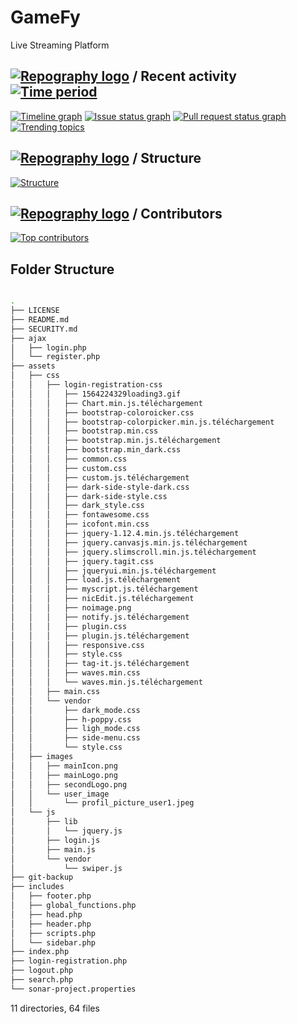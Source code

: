 # GameFy
 Live Streaming Platform

## [![Repography logo](https://images.repography.com/logo.svg)](https://repography.com) / Recent activity [![Time period](https://images.repography.com/0/aPp3s_phTK2iX93I2s-1TA/recent-activity/19a150311ed191748e9d57e3dca9d02e_badge.svg)](https://repography.com)
[![Timeline graph](https://images.repography.com/0/aPp3s_phTK2iX93I2s-1TA/recent-activity/19a150311ed191748e9d57e3dca9d02e_timeline.svg)](https://github.com/_/gamify/commits)
[![Issue status graph](https://images.repography.com/0/aPp3s_phTK2iX93I2s-1TA/recent-activity/19a150311ed191748e9d57e3dca9d02e_issues.svg)](https://github.com/_/gamify/issues)
[![Pull request status graph](https://images.repography.com/0/aPp3s_phTK2iX93I2s-1TA/recent-activity/19a150311ed191748e9d57e3dca9d02e_prs.svg)](https://github.com/_/gamify/pulls)
[![Trending topics](https://images.repography.com/0/aPp3s_phTK2iX93I2s-1TA/recent-activity/19a150311ed191748e9d57e3dca9d02e_words.svg)](https://github.com/_/gamify/commits)

## [![Repography logo](https://images.repography.com/logo.svg)](https://repography.com) / Structure
[![Structure](https://images.repography.com/0/aPp3s_phTK2iX93I2s-1TA/structure/35d4e547bb45d7ad1b27545bd372917b_table.svg)](https://github.com/_/gamify)

## [![Repography logo](https://images.repography.com/logo.svg)](https://repography.com) / Contributors
[![Top contributors](https://images.repography.com/0/aPp3s_phTK2iX93I2s-1TA/top-contributors/19a150311ed191748e9d57e3dca9d02e_table.svg)](https://github.com/_/gamify/graphs/contributors)


## Folder Structure

```bash

.
├── LICENSE
├── README.md
├── SECURITY.md
├── ajax
│   ├── login.php
│   └── register.php
├── assets
│   ├── css
│   │   ├── login-registration-css
│   │   │   ├── 1564224329loading3.gif
│   │   │   ├── Chart.min.js.téléchargement
│   │   │   ├── bootstrap-coloroicker.css
│   │   │   ├── bootstrap-colorpicker.min.js.téléchargement
│   │   │   ├── bootstrap.min.css
│   │   │   ├── bootstrap.min.js.téléchargement
│   │   │   ├── bootstrap.min_dark.css
│   │   │   ├── common.css
│   │   │   ├── custom.css
│   │   │   ├── custom.js.téléchargement
│   │   │   ├── dark-side-style-dark.css
│   │   │   ├── dark-side-style.css
│   │   │   ├── dark_style.css
│   │   │   ├── fontawesome.css
│   │   │   ├── icofont.min.css
│   │   │   ├── jquery-1.12.4.min.js.téléchargement
│   │   │   ├── jquery.canvasjs.min.js.téléchargement
│   │   │   ├── jquery.slimscroll.min.js.téléchargement
│   │   │   ├── jquery.tagit.css
│   │   │   ├── jqueryui.min.js.téléchargement
│   │   │   ├── load.js.téléchargement
│   │   │   ├── myscript.js.téléchargement
│   │   │   ├── nicEdit.js.téléchargement
│   │   │   ├── noimage.png
│   │   │   ├── notify.js.téléchargement
│   │   │   ├── plugin.css
│   │   │   ├── plugin.js.téléchargement
│   │   │   ├── responsive.css
│   │   │   ├── style.css
│   │   │   ├── tag-it.js.téléchargement
│   │   │   ├── waves.min.css
│   │   │   └── waves.min.js.téléchargement
│   │   ├── main.css
│   │   └── vendor
│   │       ├── dark_mode.css
│   │       ├── h-poppy.css
│   │       ├── ligh_mode.css
│   │       ├── side-menu.css
│   │       └── style.css
│   ├── images
│   │   ├── mainIcon.png
│   │   ├── mainLogo.png
│   │   ├── secondLogo.png
│   │   └── user_image
│   │       └── profil_picture_user1.jpeg
│   └── js
│       ├── lib
│       │   └── jquery.js
│       ├── login.js
│       ├── main.js
│       └── vendor
│           └── swiper.js
├── git-backup
├── includes
│   ├── footer.php
│   ├── global_functions.php
│   ├── head.php
│   ├── header.php
│   ├── scripts.php
│   └── sidebar.php
├── index.php
├── login-registration.php
├── logout.php
├── search.php
└── sonar-project.properties

```

11 directories, 64 files
